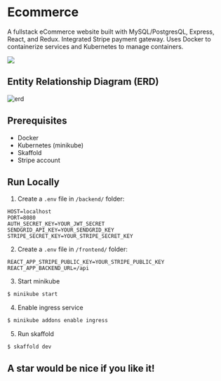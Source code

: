 # Ecommerce

A fullstack eCommerce website built with MySQL/PostgresQL, Express, React, and Redux. Integrated Stripe payment gateway. Uses Docker to containerize services and Kubernetes to manage containers.

![](https://i.imgur.com/g57HueB.png)

## Entity Relationship Diagram (ERD)
![erd](https://i.imgur.com/do6NWyr.png)

## Prerequisites
- Docker
- Kubernetes (minikube)
- Skaffold
- Stripe account

## Run Locally

1. Create a `.env` file in `/backend/` folder:
```
HOST=localhost
PORT=8080
AUTH_SECRET_KEY=YOUR_JWT_SECRET
SENDGRID_API_KEY=YOUR_SENDGRID_KEY
STRIPE_SECRET_KEY=YOUR_STRIPE_SECRET_KEY
```

2. Create a `.env` file in `/frontend/` folder:
```
REACT_APP_STRIPE_PUBLIC_KEY=YOUR_STRIPE_PUBLIC_KEY
REACT_APP_BACKEND_URL=/api
```

3. Start minikube
```bash
$ minikube start
```

4. Enable ingress service
```bash
$ minikube addons enable ingress
```

5. Run skaffold
```bash
$ skaffold dev
```

## A star would be nice if you like it!